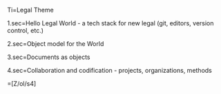 Ti=Legal Theme

1.sec=Hello Legal World - a tech stack for new legal (git, editors, version control, etc.) 

2.sec=Object model for the World

3.sec=Documents as objects

4.sec=Collaboration and codification - projects, organizations, methods

=[Z/ol/s4]